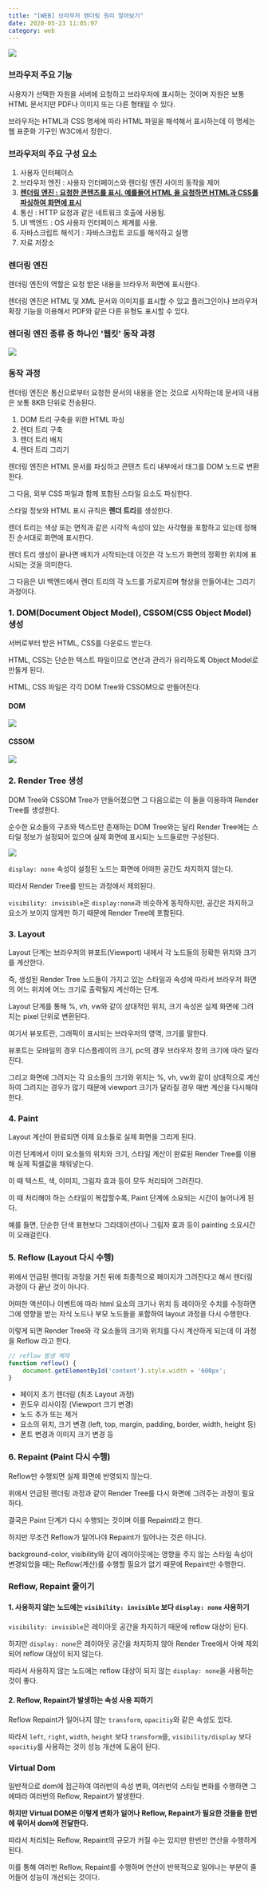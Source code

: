 ```yaml
---
title: "[WEB] 브라우저 렌더링 원리 알아보기"
date: 2020-05-23 11:05:97
category: web
---
```


![](images/web.png)

### 브라우저 주요 기능

사용자가 선택한 자원을 서버에 요청하고 브라우저에 표시하는 것이며 자원은 보통 HTML 문서지만 PDF나 이미지 또는 다른 형태일 수 있다.

브라우저는 HTML과 CSS 명세에 따라 HTML 파일을 해석해서 표시하는데 이 명세는 웹 표준화 기구인 W3C에서 정한다.

### 브라우저의 주요 구성 요소

1. 사용자 인터페이스
2. 브라우저 엔진 : 사용자 인터페이스와 렌더링 엔진 사이의 동작을 제어  
3. **<u>렌더링 엔진 : 요청한 콘텐츠를 표시. 예를들어 HTML 을 요청하면 HTML과 CSS를 파싱하여 화면에 표시</u>**
4. 통신 : HTTP 요청과 같은 네트워크 호출에 사용됨.
5. UI 백엔드 : OS 사용자 인터페이스 체계를 사용.
6. 자바스크립트 해석기 : 자바스크립트 코드를 해석하고 실행
7. 자료 저장소

### 렌더링 엔진

렌더링 엔진의 역할은 요청 받은 내용을 브라우저 화면에 표시한다.

렌더링 엔진은 HTML 및 XML 문서와 이미지를 표시할 수 있고 플러그인이나 브라우저 확장 기능을 이용해서  PDF와 같은 다른 유형도 표시할 수 있다.

### 렌더링 엔진 종류 중 하나인 '웹킷' 동작 과정

![](images/browser.png)

### 동작 과정

렌더링 엔진은 통신으로부터 요청한 문서의 내용을 얻는 것으로 시작하는데 문서의 내용은 보통 8KB 단위로 전송된다.

1. DOM 트리 구축을 위한 HTML 파싱
2. 렌더 트리 구축
3. 렌더 트리 배치
4. 렌더 트리 그리기

렌더링 엔진은 HTML 문서를 파싱하고 콘텐츠 트리 내부에서 태그를 DOM 노드로 변환한다.

그 다음, 외부 CSS 파일과 함께 포함된 스타일 요소도 파싱한다.

스타일 정보와 HTML 표시 규칙은 **렌더 트리**를 생성한다.

렌더 트리는 색상 또는 면적과 같은 시각적 속성이 있는 사각형을 포함하고 있는데 정해진 순서대로 화면에 표시한다.

렌더 트리 생성이 끝나면 배치가 시작되는데 이것은 각 노드가 화면의 정확한 위치에 표시되는 것을 의미한다.

그 다음은 UI 백엔드에서 렌더 트리의 각 노드를 가로지르며 형상을 만들어내는 그리기 과정이다.

### 1. DOM(Document Object Model), CSSOM(CSS Object Model) 생성

서버로부터 받은 HTML, CSS를 다운로드 받는다.

HTML, CSS는 단순한 텍스트 파일이므로 연산과 관리가 유리하도록 Object Model로 만들게 된다.

HTML, CSS 파일은 각각 DOM Tree와 CSSOM으로 만들어진다.

#### DOM
![](images/browser2.png)

#### CSSOM
![](images/browser3.png)

### 2. Render Tree 생성

DOM Tree와 CSSOM Tree가 만들어졌으면 그 다음으로는 이 둘을 이용하여 Render Tree를 생성한다.

순수한 요소들의 구조와 텍스트만 존재하는 DOM Tree와는 달리 Render Tree에는 스타일 정보가 설정되어 있으며 실제 화면에 표시되는 노드들로만 구성된다.

![](images/browser4.png)

`display: none` 속성이 설정된 노드는 화면에 어떠한 공간도 차지하지 않는다.

따라서 Render Tree를 만드는 과정에서 제외된다.

`visibility: invisible`은 `display:none`과 비슷하게 동작하지만, 공간은 차지하고 요소가 보이지 않게만 하기 때문에 Render Tree에 포함된다.

### 3. Layout

Layout 단계는 브라우저의 뷰포트(Viewport) 내에서 각 노드들의 정확한 위치와 크기를 계산한다.

즉, 생성된 Render Tree 노드들이 가지고 있는 스타일과 속성에 따라서 브라우저 화면의 어느 위치에 어느 크기로 출력될지 계산하는 단계.

Layout 단계를 통해 %, vh, vw와 같이 상대적인 위치, 크기 속성은 실제 화면에 그려지는 pixel 단위로 변환된다.

여기서 뷰포트란, 그래픽이 표시되는 브라우저의 영역, 크기를 말한다.

뷰포트는 모바일의 경우 디스플레이의 크기, pc의 경우 브라우저 창의 크기에 따라 달라진다.

그리고 화면에 그려지는 각 요소들의 크기와 위치는 %, vh, vw와 같이 상대적으로 계산하여 그려지는 경우가 많기 때문에 viewport 크기가 달라질 경우 매번 계산을 다시해야 한다.

### 4. Paint

Layout 계산이 완료되면 이제 요소들로 실제 화면을 그리게 된다.

이전 단계에서 이미 요소들의 위치와 크기, 스타일 계산이 완료된 Render Tree를 이용해 실제 픽셀값을 채워넣는다.

이 때 텍스트, 색, 이미지, 그림자 효과 등이 모두 처리되어 그려진다.

이 때 처리해야 하는 스타일이 복잡할수록, Paint 단계에 소요되는 시간이 늘어나게 된다.

예를 들면, 단순한 단색 표현보다 그라데이션이나 그림자 효과 등이 painting 소요시간이 오래걸린다.

### 5. Reflow (Layout 다시 수행)

위에서 언급된 렌더링 과정을 거친 뒤에 최종적으로 페이지가 그려진다고 해서 렌더링 과정이 다 끝난 것이 아니다.

어떠한 액션이나 이벤트에 따라 html 요소의 크기나 위치 등 레이아웃 수치를 수정하면 그에 영향을 받는 자식 노드나 부모 노드들을 포함하여 layout 과정을 다시 수행한다.

이렇게 되면 Render Tree와 각 요소들의 크기와 위치를 다시 계산하게 되는데 이 과정을 Reflow 라고 한다.

```js
// reflow 발생 예제
function reflow() { 
	document.getElementById('content').style.width = '600px'; 
}
```

- 페이지 초기 렌더링 (최초 Layout 과정)
- 윈도우 리사이징 (Viewport 크기 변경)
- 노드 추가 또는 제거
- 요소의 위치, 크기 변경 (left, top, margin, padding, border, width, height 등)
- 폰트 변경과 이미지 크기 변경 등

### 6. Repaint (Paint 다시 수행)

Reflow만 수행되면 실제 화면에 반영되지 않는다.

위에서 언급된 렌더링 과정과 같이 Render Tree를 다시 화면에 그려주는 과정이 필요하다.

결국은 Paint 단계가 다시 수행되는 것이며 이를 Repaint라고 한다.

하지만 무조건 Reflow가 일어나야 Repaint가 일어나는 것은 아니다.

background-color, visibility와 같이 레이아웃에는 영향을 주지 않는 스타일 속성이 변경되었을 때는 Reflow(계산)를 수행할 필요가 없기 때문에 Repaint만 수행한다.

### Reflow, Repaint 줄이기

#### 1. 사용하지 않는 노드에는 `visibility: invisible` 보다 `display: none` 사용하기

`visibility: invisible`은 레이아웃 공간을 차지하기 때문에 reflow 대상이 된다.

하지만 `display: none`은 레이아웃 공간을 차지하지 않아 Render Tree에서 아예 제외되어 reflow 대상이 되지 않는다.

따라서 사용하지 않는 노드에는 reflow 대상이 되지 않는 `display: none`을 사용하는 것이 좋다.

#### 2. Reflow, Repaint가 발생하는 속성 사용 피하기

Reflow Repaint가 일어나지 않는 `transform`, `opacitiy`와 같은 속성도 있다.

따라서 `left`, `right`, `width`, `height` 보다 `transform`을, `visibility/display` 보다 `opacitiy`를 사용하는 것이 성능 개선에 도움이 된다.

### Virtual Dom

일반적으로 dom에 접근하여 여러번의 속성 변화, 여러번의 스타일 변화를 수행하면 그에따라 여러번의 Reflow, Repaint가 발생한다. 

**하지만 Virtual DOM은 이렇게 변화가 일어나 Reflow, Repaint가 필요한 것들을 한번에 묶어서 dom에 전달한다.** 

따라서 처리되는 Reflow, Repaint의 규모가 커질 수는 있지만 한번만 연산을 수행하게 된다.

이를 통해 여러번 Reflow, Repaint를 수행하며 연산이 반복적으로 일어나는 부분이 줄어들어 성능이 개선되는 것이다.